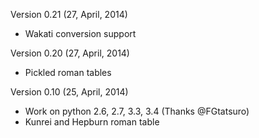 Version 0.21 (27, April, 2014)

- Wakati conversion support

Version 0.20 (27, April, 2014)

- Pickled roman tables

Version 0.10 (25, April, 2014)

- Work on python 2.6, 2.7, 3.3, 3.4
  (Thanks @FGtatsuro)
- Kunrei and Hepburn roman table
